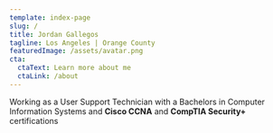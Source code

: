 ```yaml
---
template: index-page
slug: /
title: Jordan Gallegos
tagline: Los Angeles | Orange County
featuredImage: /assets/avatar.png
cta:
  ctaText: Learn more about me
  ctaLink: /about
---
```


Working as a User Support Technician with a Bachelors in Computer Information Systems and **Cisco CCNA** and **CompTIA Security+** certifications